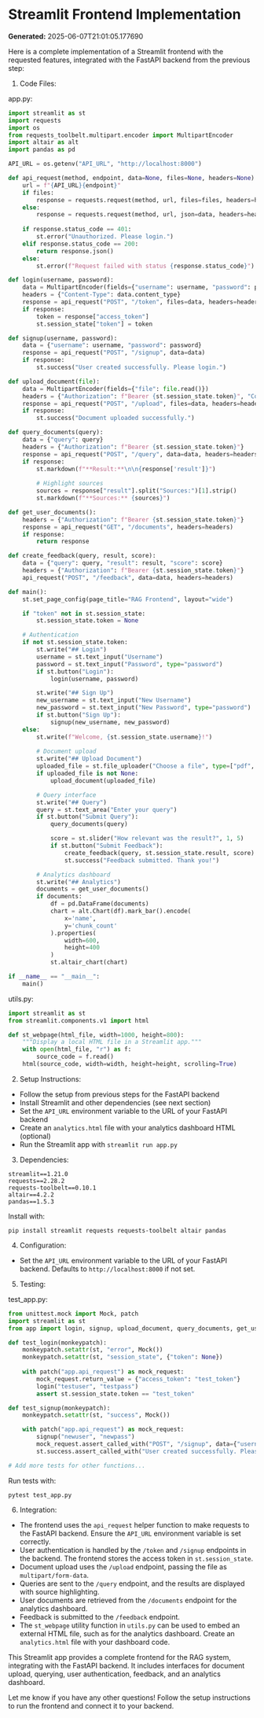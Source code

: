 # Streamlit Frontend Implementation

**Generated:** 2025-06-07T21:01:05.177690

Here is a complete implementation of a Streamlit frontend with the requested features, integrated with the FastAPI backend from the previous step:

1. Code Files:

app.py:
```python
import streamlit as st
import requests
import os
from requests_toolbelt.multipart.encoder import MultipartEncoder
import altair as alt
import pandas as pd

API_URL = os.getenv("API_URL", "http://localhost:8000")

def api_request(method, endpoint, data=None, files=None, headers=None):
    url = f"{API_URL}{endpoint}"
    if files:
        response = requests.request(method, url, files=files, headers=headers)
    else:
        response = requests.request(method, url, json=data, headers=headers)
    
    if response.status_code == 401:
        st.error("Unauthorized. Please login.")
    elif response.status_code == 200:
        return response.json()
    else:
        st.error(f"Request failed with status {response.status_code}")

def login(username, password):
    data = MultipartEncoder(fields={"username": username, "password": password})
    headers = {"Content-Type": data.content_type}
    response = api_request("POST", "/token", files=data, headers=headers)
    if response:
        token = response["access_token"]
        st.session_state["token"] = token

def signup(username, password):
    data = {"username": username, "password": password}
    response = api_request("POST", "/signup", data=data)
    if response:
        st.success("User created successfully. Please login.")

def upload_document(file):
    data = MultipartEncoder(fields={"file": file.read()})
    headers = {"Authorization": f"Bearer {st.session_state.token}", "Content-Type": data.content_type}
    response = api_request("POST", "/upload", files=data, headers=headers)
    if response:
        st.success("Document uploaded successfully.")

def query_documents(query):
    data = {"query": query}
    headers = {"Authorization": f"Bearer {st.session_state.token}"}  
    response = api_request("POST", "/query", data=data, headers=headers)
    if response:
        st.markdown(f"**Result:**\n\n{response['result']}")
        
        # Highlight sources
        sources = response["result"].split("Sources:")[1].strip()
        st.markdown(f"**Sources:** {sources}")

def get_user_documents():
    headers = {"Authorization": f"Bearer {st.session_state.token}"}
    response = api_request("GET", "/documents", headers=headers)
    if response:
        return response

def create_feedback(query, result, score):
    data = {"query": query, "result": result, "score": score}
    headers = {"Authorization": f"Bearer {st.session_state.token}"}
    api_request("POST", "/feedback", data=data, headers=headers)

def main():
    st.set_page_config(page_title="RAG Frontend", layout="wide")

    if "token" not in st.session_state:
        st.session_state.token = None

    # Authentication
    if not st.session_state.token:
        st.write("## Login")
        username = st.text_input("Username")
        password = st.text_input("Password", type="password")
        if st.button("Login"):
            login(username, password)

        st.write("## Sign Up")
        new_username = st.text_input("New Username") 
        new_password = st.text_input("New Password", type="password")
        if st.button("Sign Up"):
            signup(new_username, new_password)
    else:
        st.write(f"Welcome, {st.session_state.username}!")
        
        # Document upload
        st.write("## Upload Document")
        uploaded_file = st.file_uploader("Choose a file", type=["pdf", "txt", "docx"])
        if uploaded_file is not None:
            upload_document(uploaded_file)

        # Query interface  
        st.write("## Query")
        query = st.text_area("Enter your query")
        if st.button("Submit Query"):
            query_documents(query)

            score = st.slider("How relevant was the result?", 1, 5)
            if st.button("Submit Feedback"):
                create_feedback(query, st.session_state.result, score)
                st.success("Feedback submitted. Thank you!")

        # Analytics dashboard
        st.write("## Analytics")
        documents = get_user_documents()
        if documents:
            df = pd.DataFrame(documents)
            chart = alt.Chart(df).mark_bar().encode(
                x='name',
                y='chunk_count'
            ).properties(
                width=600,
                height=400
            )
            st.altair_chart(chart)

if __name__ == "__main__":
    main()
```

utils.py:
```python
import streamlit as st
from streamlit.components.v1 import html

def st_webpage(html_file, width=1000, height=800):
    """Display a local HTML file in a Streamlit app."""
    with open(html_file, "r") as f:
        source_code = f.read() 
    html(source_code, width=width, height=height, scrolling=True)
```

2. Setup Instructions:

- Follow the setup from previous steps for the FastAPI backend
- Install Streamlit and other dependencies (see next section)
- Set the `API_URL` environment variable to the URL of your FastAPI backend
- Create an `analytics.html` file with your analytics dashboard HTML (optional)
- Run the Streamlit app with `streamlit run app.py`

3. Dependencies:

```
streamlit==1.21.0
requests==2.28.2
requests-toolbelt==0.10.1
altair==4.2.2
pandas==1.5.3
```

Install with:
```
pip install streamlit requests requests-toolbelt altair pandas
```

4. Configuration:
- Set the `API_URL` environment variable to the URL of your FastAPI backend. Defaults to `http://localhost:8000` if not set.

5. Testing:

test_app.py:
```python
from unittest.mock import Mock, patch
import streamlit as st
from app import login, signup, upload_document, query_documents, get_user_documents, create_feedback

def test_login(monkeypatch):
    monkeypatch.setattr(st, "error", Mock())
    monkeypatch.setattr(st, "session_state", {"token": None})
    
    with patch("app.api_request") as mock_request:
        mock_request.return_value = {"access_token": "test_token"}
        login("testuser", "testpass")
        assert st.session_state.token == "test_token"

def test_signup(monkeypatch):
    monkeypatch.setattr(st, "success", Mock())

    with patch("app.api_request") as mock_request:  
        signup("newuser", "newpass")
        mock_request.assert_called_with("POST", "/signup", data={"username": "newuser", "password": "newpass"})
        st.success.assert_called_with("User created successfully. Please login.")

# Add more tests for other functions...
```

Run tests with:
```
pytest test_app.py
```

6. Integration:

- The frontend uses the `api_request` helper function to make requests to the FastAPI backend. Ensure the `API_URL` environment variable is set correctly.
- User authentication is handled by the `/token` and `/signup` endpoints in the backend. The frontend stores the access token in `st.session_state`.
- Document upload uses the `/upload` endpoint, passing the file as `multipart/form-data`.
- Queries are sent to the `/query` endpoint, and the results are displayed with source highlighting.
- User documents are retrieved from the `/documents` endpoint for the analytics dashboard.
- Feedback is submitted to the `/feedback` endpoint.
- The `st_webpage` utility function in `utils.py` can be used to embed an external HTML file, such as for the analytics dashboard. Create an `analytics.html` file with your dashboard code.

This Streamlit app provides a complete frontend for the RAG system, integrating with the FastAPI backend. It includes interfaces for document upload, querying, user authentication, feedback, and an analytics dashboard.

Let me know if you have any other questions! Follow the setup instructions to run the frontend and connect it to your backend.